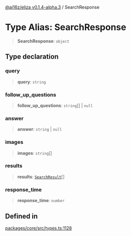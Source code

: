 [@ai16z/eliza v0.1.4-alpha.3](../index.md) / SearchResponse

# Type Alias: SearchResponse

> **SearchResponse**: `object`

## Type declaration

### query

> **query**: `string`

### follow\_up\_questions

> **follow\_up\_questions**: `string`[] \| `null`

### answer

> **answer**: `string` \| `null`

### images

> **images**: `string`[]

### results

> **results**: [`SearchResult`](SearchResult.md)[]

### response\_time

> **response\_time**: `number`

## Defined in

[packages/core/src/types.ts:1128](https://github.com/christroutner/eliza/blob/main/packages/core/src/types.ts#L1128)
